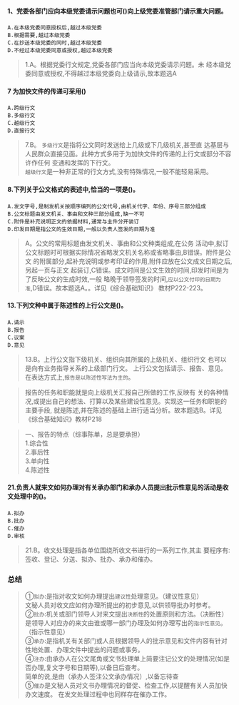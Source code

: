 #### 1、党委各部门应向本级党委请示问题也可()向上级党委准管部门请示重大问题。
    A.在本级党委同意授权后,越过本级党委
    B.根据需要,越过本级党委
    C.在抄送本级党委的同时,越过本级党委
    D.不经过本级党委同意或授权,越过本级党委
>   1.A。根据党委行文规定,党委各部门应当向本级党委请示问题。未
    经本级党委同意或授权,不得越过本级党委向上级请示,故本题选A

#### 7 为加快文件的传递可采用()
    A.跨级行文
    B.多级行文
    C.越级行文
    D.直接行文
>   7.B。    `多级行文`是指将公文同时发送给上几级或下几级机关,甚至直
    达基层与人民群众直接见面。此种方式多用于为加快文件的传递的上行文或部分不容许作任何
    变通和发挥的下行文。     
        `越级行文`是一种非正常的行文方式,没有特殊情况,一般不能轻易采用。    

#### 8.下列关于公文格式的表述中,恰当的一项是()。
    A.发文字号,是制发机关按顺序编列的公文代号,由机关代字、年份、序号三部分组成
    B.公文标题由发文机关、事由和文种三部分组成,缺一不可
    C.附件是补充说明正文的依据材料,通常与主件分开装订
    D.印发日期是指公文的生效日期,一般以负责人签发的日期为准
>   A。公文的常用标题由发文机关、事由和公文种类组成,在公务
    活动中,拟订公文标题时可根据实际情况省略发文机关名称或省略事由,B错误。附件是公文
    的附属部分,起补充说明或参考印证的作用,附件应放在公文成文日期之后,另起一页与正文
    起装订,C错误。成文时间是公文生效的时间,印发时间是为了反映公文的生成时效,一般
    略晚于领导签发的时间,`应以公文付印的日期为准`,D错误。故本题选A。。详见《综合基础知识》
    教材P222-223。

#### 13.下列文种中属于陈述性的上行公文是()。
    A.请示
    B.报告
    C.议案
    D.意见
>   13.B。上行公文指下级机关、组织向其所属的上级机关、组织行文
    也可以是向有业务指导关系的上级部门行文。
    上行公文包括请示、报告、意见。在表达方式上,`报告是以陈述性写法为主的`。
    
>   报告的任务和职能就是向上级机关汇报自己所做的工作,反映有
    关的各种情况,或提出自己的想法、打算以及某些建设性意见。实现这一任务和职能的主要手段,
    就是陈述,并在陈述的基础上进行适当分析。故本题选B。详见《综合基础知识》教材P218

>   一、报告的特点（综事陈单，总是要承担）   
    1.综合性    
    2.事后性    
    3.单向性    
    4.陈述性   

#### 21.负责人就来文如何办理对有关承办部门和承办人员提出批示性意见的活动是收文处理中的()。
    A.拟办
    B.批办
    C.催办
    D.审核
>   21.B。收文处理是指各单位围绕所收文书进行的一系列工作,其主
    要程序有:签收、登记、分送、拟办、批办、承办和催办。

### 总结
>   ①`拟办`:是指对收文如何办理提出`建议性`处理意见。（建议性意见）     
            文秘人员对收文应如何办理所提出的初步意见,以供领导批办时参考。    
    ②`批办`:机关或部门领导人对来文提出`决断性`的处置原则和方法。（决断性）   
            是领导人对应办的来文由谁或哪一部门办理及如何办理写出的`指示性意见`。  （指示性意见）     
    ③`承办`:是指机关有关部门或人员根据领导人的批示意见和文件内容有针对性地处置、办理文件中提出的问题或事务。    
    ④`注办`:由承办人在公文尾角或文书处理单上简要注记公文的处理情况(如是否办理,复文字号和日期等),以备日后查考。     
    简单的说,是由（承办人签注公文承办情况）,以备忘待查       
    ⑤`催办`是文秘人员对文书办理情况的督促、检查工作,以提醒有关人员加快办文速度。
        在发文处理过程中也同样存在催办工作。



















        